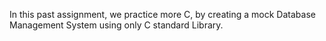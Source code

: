 In this past assignment, we practice more C, by creating a mock Database Management System using only C standard Library.
